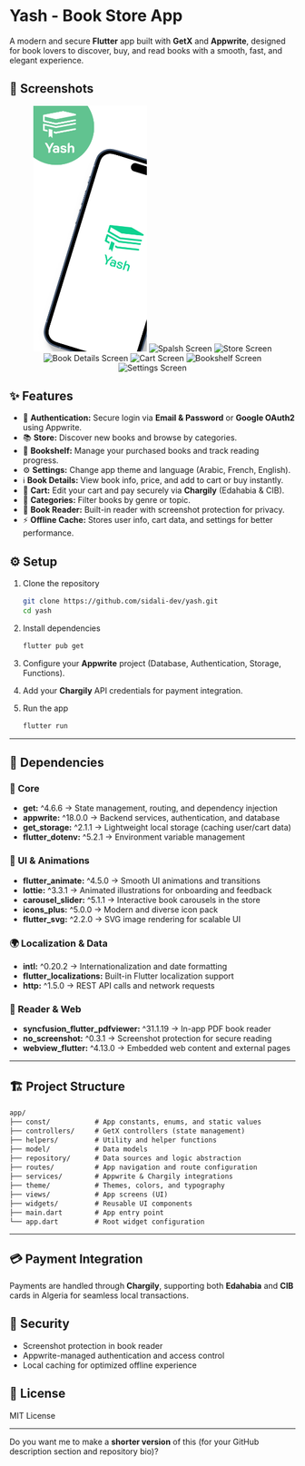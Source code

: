# Yash - Book Store App

A modern and secure **Flutter** app built with **GetX** and **Appwrite**, designed for book lovers to discover, buy, and read books with a smooth, fast, and elegant experience.

## 📸 Screenshots

<div align="center">
  <img src="assets/preview/Preview.png" width="200" alt="Spalsh Screen"/>
  <img src="assets/preview/Preview1.png" width="200" alt="Spalsh Screen"/>
  <img src="assets/preview/Preview2.png" width="200" alt="Store Screen"/>
  <img src="assets/preview/Preview3.png" width="200" alt="Book Details Screen"/>
  <img src="assets/preview/Preview4.png" width="200" alt="Cart Screen"/>
  <img src="assets/preview/Preview6.png" width="200" alt="Bookshelf Screen"/>
  <img src="assets/preview/Preview5.png" width="200" alt="Settings Screen"/>
</div>

## ✨ Features

* 🔑 **Authentication:** Secure login via **Email & Password** or **Google OAuth2** using Appwrite.
* 📚 **Store:** Discover new books and browse by categories.
* 📖 **Bookshelf:** Manage your purchased books and track reading progress.
* ⚙️ **Settings:** Change app theme and language (Arabic, French, English).
* ℹ️ **Book Details:** View book info, price, and add to cart or buy instantly.
* 🛒 **Cart:** Edit your cart and pay securely via **Chargily** (Edahabia & CIB).
* 📂 **Categories:** Filter books by genre or topic.
* 📕 **Book Reader:** Built-in reader with screenshot protection for privacy.
* ⚡ **Offline Cache:** Stores user info, cart data, and settings for better performance.

## ⚙️ Setup

1. Clone the repository

   ```bash
   git clone https://github.com/sidali-dev/yash.git
   cd yash
   ```
2. Install dependencies

   ```bash
   flutter pub get
   ```
3. Configure your **Appwrite** project (Database, Authentication, Storage, Functions).
4. Add your **Chargily** API credentials for payment integration.
5. Run the app

   ```bash
   flutter run
   ```

---

## 🧩 Dependencies

### 🧠 Core

* **get:** ^4.6.6 → State management, routing, and dependency injection
* **appwrite:** ^18.0.0 → Backend services, authentication, and database
* **get_storage:** ^2.1.1 → Lightweight local storage (caching user/cart data)
* **flutter_dotenv:** ^5.2.1 → Environment variable management

### 🎨 UI & Animations

* **flutter_animate:** ^4.5.0 → Smooth UI animations and transitions
* **lottie:** ^3.3.1 → Animated illustrations for onboarding and feedback
* **carousel_slider:** ^5.1.1 → Interactive book carousels in the store
* **icons_plus:** ^5.0.0 → Modern and diverse icon pack
* **flutter_svg:** ^2.2.0 → SVG image rendering for scalable UI

### 🌍 Localization & Data

* **intl:** ^0.20.2 → Internationalization and date formatting
* **flutter_localizations:** Built-in Flutter localization support
* **http:** ^1.5.0 → REST API calls and network requests

### 📖 Reader & Web

* **syncfusion_flutter_pdfviewer:** ^31.1.19 → In-app PDF book reader
* **no_screenshot:** ^0.3.1 → Screenshot protection for secure reading
* **webview_flutter:** ^4.13.0 → Embedded web content and external pages

---

## 🏗️ Project Structure

```
app/
├── const/           # App constants, enums, and static values
├── controllers/     # GetX controllers (state management)
├── helpers/         # Utility and helper functions
├── model/           # Data models
├── repository/      # Data sources and logic abstraction
├── routes/          # App navigation and route configuration
├── services/        # Appwrite & Chargily integrations
├── theme/           # Themes, colors, and typography
├── views/           # App screens (UI)
├── widgets/         # Reusable UI components
├── main.dart        # App entry point
└── app.dart         # Root widget configuration
```

---

## 💳 Payment Integration

Payments are handled through **Chargily**, supporting both **Edahabia** and **CIB** cards in Algeria for seamless local transactions.

## 🔐 Security

* Screenshot protection in book reader
* Appwrite-managed authentication and access control
* Local caching for optimized offline experience

## 📜 License

MIT License

---

Do you want me to make a **shorter version** of this (for your GitHub description section and repository bio)?




